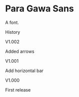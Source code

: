 # Para Gawa Sans

A font.

History

V1.002

Added arrows

V1.001

Add horizontal bar

V1.000

First release
